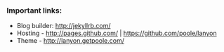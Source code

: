 ### Important links:

* Blog builder: http://jekyllrb.com/
* Hosting - http://pages.github.com/ | https://github.com/poole/lanyon
* Theme - http://lanyon.getpoole.com/